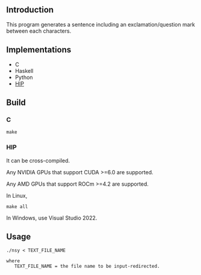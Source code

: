 ## Introduction

This program generates a sentence including an exclamation/question mark between each characters.

## Implementations

- C
- Haskell
- Python
- [HIP](https://github.com/ROCm/HIP)

## Build

### C

```
make
```

### HIP

It can be cross-compiled.

Any NVIDIA GPUs that support CUDA >=6.0 are supported.

Any AMD GPUs that support ROCm >=4.2 are supported.

In Linux,

```
make all
```

In Windows, use Visual Studio 2022.

## Usage

```
./nsy < TEXT_FILE_NAME

where
   TEXT_FILE_NAME = the file name to be input-redirected.
```
